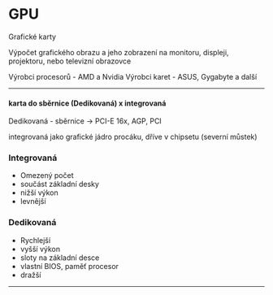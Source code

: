 # GPU
Grafické karty

Výpočet grafického obrazu a jeho zobrazení na monitoru, displeji, projektoru, nebo televizní obrazovce

Výrobci procesorů - AMD a Nvidia
Výrobci karet - ASUS, Gygabyte a další

---

#### karta do sběrnice (Dedikovaná) x integrovaná
Dedikovaná - sběrnice -> PCI-E 16x, AGP, PCI

integrovaná jako grafické jádro procáku, dříve v chipsetu (severní můstek)

### Integrovaná
- Omezený počet
- součást základní desky
- nižší výkon
- levnější

### Dedikovaná
- Rychlejší
- vyšší výkon
- sloty na základní desce
- vlastní BIOS, paměť procesor
- dražší

---

